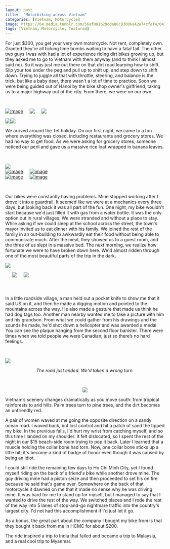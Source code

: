```yaml
---
layout: post
title:  "Motorbiking across Vietnam"
categories: [Vietnam, Motorcycle]
image: https://64.media.tumblr.com/56af081b29dda88c83006a42a74cfef4/04700c2717edb9f9-9e/s500x750/fdbe80523e0f2c2168ffdfe552f5860a9a0588e8.jpg"
tags: [Vietnam, Motorcycle, featured]
---
```



  <p>For just $300, you get your very own motorcycle. Not rent, completely own. Granted they&#39;re all ticking time bombs waiting to have a fatal fail. The other two guys I was with had a lot of experience riding dirt bikes growing up, but they asked me to go to Vietnam with them anyway (and to think I almost said no). So it was just me out there on that dirt road learning how to shift. Slip your toe under the peg and pull up to shift up, and step down to shift down. Trying to juggle all that with throttle, steering, and balance is the trick, but like a baby deer, there wasn&#39;t a lot of time to practice. Soon we were being guided out of Hanoi by the bike shop owner&#39;s girlfriend, taking us to a major highway out of the city. From there, we were on our own.</p>

<p>&nbsp;</p>

<div class="columns">
  <div class="img1">
   <a href="https://64.media.tumblr.com/514756e2cfd0829088f4ead01eb748be/04700c2717edb9f9-77/s500x750/793691e5a1369e807ec7372728c52265f02aae5b.jpg"><img alt="image" class="image post_media_photo" src="https://64.media.tumblr.com/514756e2cfd0829088f4ead01eb748be/04700c2717edb9f9-77/s500x750/793691e5a1369e807ec7372728c52265f02aae5b.jpg" /></a>
  </div>
  <div class="img2">
 <a href="https://64.media.tumblr.com/ee9c7a564814eecf8f00faa281a3770c/tumblr_n14hgkQpnf1swz9s8o10_1280.jpg"><img src="https://64.media.tumblr.com/ee9c7a564814eecf8f00faa281a3770c/tumblr_n14hgkQpnf1swz9s8o10_1280.jpg" /></a>
 </div>
  <div class="img3">
   <a href="https://64.media.tumblr.com/78ace5a912ecb9ed3b3972b5049de5c0/tumblr_n14hgkQpnf1swz9s8o9_1280.jpg"><img src="https://64.media.tumblr.com/78ace5a912ecb9ed3b3972b5049de5c0/tumblr_n14hgkQpnf1swz9s8o9_1280.jpg" /></a>
  </div>
  </div>


<a href="https://64.media.tumblr.com/bf58188e527a499258e8dccb17dac692/tumblr_n14hgkQpnf1swz9s8o3_1280.jpg"><img src="https://64.media.tumblr.com/bf58188e527a499258e8dccb17dac692/tumblr_n14hgkQpnf1swz9s8o3_1280.jpg" /></a><a href="https://64.media.tumblr.com/633b4a8870e4a611a3b371d2757b5940/tumblr_n14hgkQpnf1swz9s8o4_1280.jpg"><img src="https://64.media.tumblr.com/633b4a8870e4a611a3b371d2757b5940/tumblr_n14hgkQpnf1swz9s8o4_1280.jpg" /></a>


<p>We arrived around the Tet holiday. On our first night, we came to a ton where everything was closed, including restaurants and grocery stores. We had no way to get food. As we were asking for grocery stores, someone noticed our peril and gave us a massive rice loaf wrapped in banana leaves.</p>
<p style="text-align:center">&nbsp;</p>
<a href="https://64.media.tumblr.com/35b9b3519b39e587ac3dcc7d77c869c9/tumblr_n14hgkQpnf1swz9s8o7_1280.jpg"><img src="https://64.media.tumblr.com/35b9b3519b39e587ac3dcc7d77c869c9/tumblr_n14hgkQpnf1swz9s8o7_1280.jpg" /></a>

 <div class="columns">
  <div class="img1">
 <a href="https://64.media.tumblr.com/f90b5c89a8881ee67243b07ece2e9f62/04700c2717edb9f9-02/s500x750/112c6fbfb4e9fd461690e28566b9f3ea832d9598.jpg"><img alt="image" class="image post_media_photo" src="https://64.media.tumblr.com/f90b5c89a8881ee67243b07ece2e9f62/04700c2717edb9f9-02/s500x750/112c6fbfb4e9fd461690e28566b9f3ea832d9598.jpg" /></a>
  </div>
  <div class="img2">
 <a href="https://64.media.tumblr.com/56af081b29dda88c83006a42a74cfef4/04700c2717edb9f9-9e/s500x750/fdbe80523e0f2c2168ffdfe552f5860a9a0588e8.jpg"><img alt="image" class="image post_media_photo" src="https://64.media.tumblr.com/56af081b29dda88c83006a42a74cfef4/04700c2717edb9f9-9e/s500x750/fdbe80523e0f2c2168ffdfe552f5860a9a0588e8.jpg" /></a>
 </div>
  </div>
   <div class="columns">
  <div class="img1">
<a href="https://64.media.tumblr.com/0ca60a9e88330fc4f416a83f4dc82995/e9cb83666210e290-96/s500x750/5c7e0823f2e6a5c2e9165efb8bddc892c6e1b4a2.jpg"><img alt="image" class="image post_media_photo" src="https://64.media.tumblr.com/0ca60a9e88330fc4f416a83f4dc82995/e9cb83666210e290-96/s500x750/5c7e0823f2e6a5c2e9165efb8bddc892c6e1b4a2.jpg" /></a>
  </div>
  <div class="img2">
 <a href="https://64.media.tumblr.com/00ac581c9f785baff359bc52785eba2d/04700c2717edb9f9-1a/s500x750/44e7db9a85c8155e21f8e0fbeb4808f496ff5a92.jpg"><img alt="image" class="image post_media_photo" src="https://64.media.tumblr.com/00ac581c9f785baff359bc52785eba2d/04700c2717edb9f9-1a/s500x750/44e7db9a85c8155e21f8e0fbeb4808f496ff5a92.jpg" /></a>
 </div>
  </div>


<p style="text-align:center">&nbsp;</p>


<p>Our bikes were constantly having problems. Mine stopped working after I drove it into a guardrail. It seemed like we were at a mechanics every three days, but looking back it was all part of the fun. One night, my bike wouldn&#39;t start because we&#39;d just filled it with gas from a water bottle. It was the only option out in rural villages. We were stranded and without a place to stay. While asking if we could sleep at the school across the street, the town&#39;s mayor invited us to eat dinner with his family. We joined the rest of the family in an out-building to awkwardly eat their food without being able to communicate much. After the meal, they showed us to a guest room, and the three of us slept in a massive bed. The next morning, we realize how fortunate we were to have broken down here. We&#39;d almost ridden through one of the most beautiful parts of the trip in the dark.</p>

<a href="https://64.media.tumblr.com/c7ddd046bc95eaf8f9067949f18bdf4b/tumblr_n14qkvGb971swz9s8o4_1280.jpg"><img src="https://64.media.tumblr.com/c7ddd046bc95eaf8f9067949f18bdf4b/tumblr_n14qkvGb971swz9s8o4_1280.jpg" /></a><div class="columns">
  <div class="img1">
   <a href="https://64.media.tumblr.com/1e417ecbd316ba977a5139b902057b20/tumblr_n14qkvGb971swz9s8o7_1280.jpg"><img src="https://64.media.tumblr.com/1e417ecbd316ba977a5139b902057b20/tumblr_n14qkvGb971swz9s8o7_1280.jpg" /></a>
  </div>
  <div class="img2">
 <a href="https://64.media.tumblr.com/c1666a412f230bbb7abc41fe46007720/tumblr_n14qkvGb971swz9s8o5_1280.jpg"><img src="https://64.media.tumblr.com/c1666a412f230bbb7abc41fe46007720/tumblr_n14qkvGb971swz9s8o5_1280.jpg" /></a>
 </div>
  </div>

<p style="text-align:center">&nbsp;</p>
<p>In a little roadside village, a man held out a pocket knife to show me that it said US on it, and then he made a digging motion and pointed to the mountains across the way. He also made a gesture that made us think he had dog tags too. Another man nearby wanted me to take a picture with him and his grandson. From what we could gather from his drawings and the sounds he made, he&#39;d shot down a helicopter and was awarded a medal. You can see the plaque hanging from the second floor banister. There were times when we told people we were Canadian; just so there&rsquo;s no hard feelings.</p>

<p style="text-align:center">&nbsp;</p>

<a href="https://64.media.tumblr.com/c9cba9474ef4e5d00b9f0343cfb45aae/04700c2717edb9f9-d1/s1280x1920/7d7320f78bd0157a375eea5289268fbf7f53202f.jpg"><img class="lightbox-image" src="https://64.media.tumblr.com/c9cba9474ef4e5d00b9f0343cfb45aae/04700c2717edb9f9-d1/s1280x1920/7d7320f78bd0157a375eea5289268fbf7f53202f.jpg" /></a>

<p style="text-align:center"><em>The road just ended. We&#39;d taken a wrong turn.</em></p>

<p style="text-align:center">&nbsp;</p>

<p style="text-align:center"><a href="https://64.media.tumblr.com/51bd5b03b963db1a80b8d40f10584e8e/tumblr_n14qkvGb971swz9s8o8_1280.jpg"><img src="https://64.media.tumblr.com/51bd5b03b963db1a80b8d40f10584e8e/tumblr_n14qkvGb971swz9s8o8_1280.jpg" /></a>

<p>Vietnam&rsquo;s scenery changes dramatically as you move south: from tropical rainforests to arid hills. Palm trees turn to pine trees, and the dirt becomes an unfriendly red.&nbsp;</p>

<p>A pair of women waved at me going the opposite direction on a sandy ocean road. I waved back, but lost control and hit a patch of sand the tipped my bike. In the previous falls, I&#39;d hurt my wrist from catching myself, and so this time I landed on my shoulder. It felt dislocated, so I spent the rest of the night in our $15 beach-side room trying to pop it back. Later I learned that a muscle holding the collar bone had torn. Now, one collar bone sticks up a little bit; it&#39;s become a kind of badge of honor even though it was caused by being an idiot.</p>

<p>I could still ride the remaining few days to Ho Chi Minh City, yet I found myself riding on the back of a friend&#39;s bike while another drove mine. The guy driving mine had a piston seize and then proceeded to set his on fire because he said that&#39;s game over. Somewhere on the back of that motorcycle it dawned on me that it made no sense why he was driving mine. It was hard for me to stand up for myself, but I managed to say that I wanted to drive the rest of the way. We switched places and I rode the rest of the way into 5 lanes of stop-and-go nightmare traffic into the country&#39;s largest city. I&#39;d not had this accomplishment if I&#39;d just let it go.</p>

<p>As a bonus, the great part about the company I bought my bike from is that they bought it back from me in HCMC for about $200.</p>

<p>The ride inspired a trip to India that failed and became a trip to Malaysia, and a real cool trip to Myanmar.</p>

